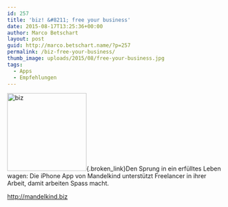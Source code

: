 ```yaml
---
id: 257
title: 'biz! &#8211; free your business'
date: 2015-08-17T13:25:36+00:00
author: Marco Betschart
layout: post
guid: http://marco.betschart.name/?p=257
permalink: /biz-free-your-business/
thumb_image: uploads/2015/08/free-your-business.jpg
tags:
  - Apps
  - Empfehlungen
---
```

[<img class=" size-full wp-image-259 alignleft" src="http://blog.marco.betschart.name/assets/uploads/2015/08/biz.png" alt="biz" width="184" height="181" />](https://itunes.apple.com/de/app/biz!-free-your-business/id963507034){.broken_link}Den Sprung in ein erfülltes Leben wagen: Die iPhone App von Mandelkind unterstützt Freelancer in ihrer Arbeit, damit arbeiten Spass macht.

<http://mandelkind.biz>